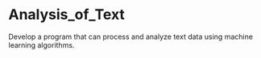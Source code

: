 # Analysis_of_Text
Develop a program that can process and analyze text data using machine learning algorithms.

